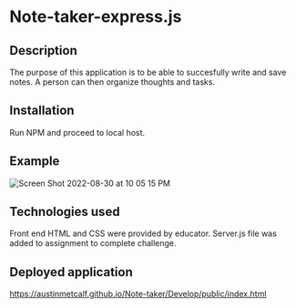 # Note-taker-express.js

## Description
The purpose of this application is to be able to succesfully write and save notes.  A person can then organize thoughts and tasks.
## Installation
Run NPM and proceed to local host.
## Example
![Screen Shot 2022-08-30 at 10 05 15 PM](https://user-images.githubusercontent.com/107006987/187590441-d79f11c7-2dce-42ce-bf03-a73e28b1081a.png)
## Technologies used
Front end HTML and CSS were provided by educator.  Server.js file was added to assignment to complete challenge.
## Deployed application
https://austinmetcalf.github.io/Note-taker/Develop/public/index.html

